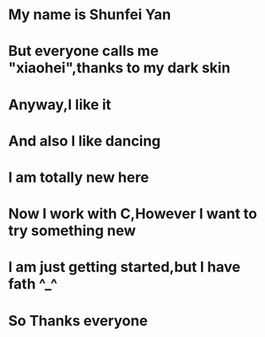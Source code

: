 # My name is Shunfei Yan
# But everyone calls me "xiaohei",thanks to my dark skin
# Anyway,I like it
# And also I like dancing
# I am totally new here
# Now I work with C,However I want to try something new
# I am just getting started,but I have fath ^_^
# So Thanks everyone
